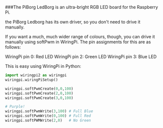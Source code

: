 <!--
---
name: LEDBorg
class: board
type: led
formfactor: Custom
image: 'piborg-led-borg.png'
manufacturer: PiBorg
description: A single RGB LED for your Raspberry Pi
url: https://www.piborg.org/ledborg-new/install
buy: https://www.piborg.org/ledborg
pincount: 26
eeprom: no
pin:
  '11':
    name: Red LED
    direction: output
    active: high
    description: PiBorg Red LED
  '13':
    name: Green LED
    direction: input
    active: high
    description: PiBorg Green LED
  '15':
    name: Blue LED
    direction: output
    active: high
    description: PiBorg Blue LED
-->
###The PiBorg LedBorg is an ultra-bright RGB LED board for the Raspberry Pi.

the PiBorg Ledborg has its own driver, so you don't need to drive it manually.

If you want a much, much wider range of colours, though, you can drive it manually using softPwm in WiringPi. The pin assignments for this are as follows:

WiringPi pin 0: Red LED
WiringPi pin 2: Green LED
WiringPi pin 3: Blue LED

This is easy using WiringPi in Python:

```python
import wiringpi2 as wiringpi
wiringpi.wiringPiSetup()

wiringpi.softPwmCreate(0,0,100)
wiringpi.softPwmCreate(2,0,100)
wiringpi.softPwmCreate(3,0,100)

# Purple!
wiringpi.softPwmWrite(3,100) # Full Blue
wiringpi.softPwmWrite(0,100) # Full Red
wiringpi.softPWMWrite(2,0)	 # No Green
```
